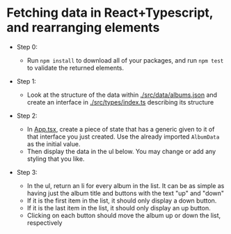 # Fetching data in React+Typescript, and rearranging elements

-   Step 0:

    -   Run `npm install` to download all of your packages, and run `npm test` to validate the returned elements.

-   Step 1:

    -   Look at the structure of the data within [./src/data/albums.json](./src/data/albums.json) and create an interface in [./src/types/index.ts](./src/types/index.ts) describing its structure

-   Step 2:

    -   In [App.tsx](./src/App.tsx), create a piece of state that has a generic given to it of that interface you just created. Use the already imported `AlbumData` as the initial value.
    -   Then display the data in the ul below. You may change or add any styling that you like.

-   Step 3:

    -   In the ul, return an li for every album in the list. It can be as simple as having just the album title and buttons with the text "up" and "down"
    -   If it is the first item in the list, it should only display a down button.
    -   If it is the last item in the list, it should only display an up button.
    -   Clicking on each button should move the album up or down the list, respectively
